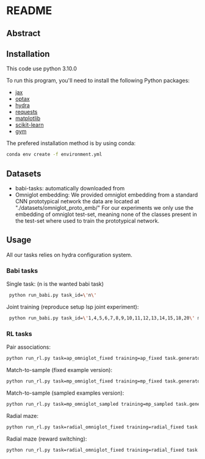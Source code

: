 #  README

## Abstract


## Installation
This code use python 3.10.0

To run this program, you'll need to install the following Python packages:
- [jax](https://jax.readthedocs.io)
- [optax](https://github.com/google-deepmind/optax)
- [hydra](https://hydra.cc/)
- [requests](https://pypi.org/project/requests/)
- [matplotlib](https://matplotlib.org/)
- [scikit-learn](https://scikit-learn.org/)
- [gym](https://pypi.org/project/gym/)

The prefered installation method is by using conda:
```bash
conda env create -f environment.yml
```
## Datasets
- babi-tasks:
automatically downloaded from [](http://www.thespermwhale.com/jaseweston/babi/)
- Omniglot embedding:
We provided omniglot embedding from a standard CNN prototypical network
the data are located at "./datasets/omniglot_proto_emb/"
For our experiments we only use the embedding of omniglot test-set,
meaning none of the classes present in the test-set where used to train the prototypical network.

## Usage
All our tasks relies on hydra configuration system.
### Babi tasks
Single task: (n is the wanted babi task)
```bash
 python run_babi.py task_id=\'n\'
```
Joint training (reproduce setup lsp joint experiment):
```bash
 python run_babi.py task_id=\'1,4,5,6,7,8,9,10,11,12,13,14,15,18,20\' metric=babi_joint
```

### RL tasks
Pair associations:

```bash
python run_rl.py task=ap_omniglot_fixed training=ap_fixed task.generator_params.omniglot_path=./datasets/omniglot_proto_emb/test_set model=ap_pg_fa
```
Match-to-sample (fixed example version):

```bash
python run_rl.py task=mp_omniglot_fixed training=mp_fixed task.generator_params.omniglot_path=./datasets/omniglot_proto_emb/test_set model=mp_pg_fa
```
Match-to-sample (sampled examples version):
```bash
python run_rl.py task=mp_omniglot_sampled training=mp_sampled task.generator_params.omniglot_path=./datasets/omniglot_proto_emb/test_set model=mp_pg_fa
```
Radial maze:

```bash
python run_rl.py task=radial_omniglot_fixed training=radial_fixed task.generator_params.omniglot_path=./datasets/omniglot_proto_emb/test_set model=radial_pg_fa
```
Radial maze (reward switching):
```bash
python run_rl.py task=radial_omniglot_fixed training=radial_fixed task.generator_params.omniglot_path=./datasets/omniglot_proto_emb/test_set model=radial_pg_fa task.switch_reward_rule=everytime
```






